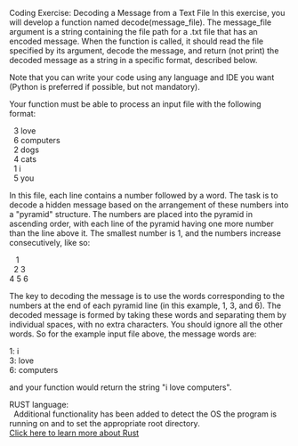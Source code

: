 Coding Exercise: Decoding a Message from a Text File
In this exercise, you will develop a function named decode(message_file). The message_file argument is a string containing the file path for a .txt file that has an encoded message. When the function is called, it should read the file specified by its argument, decode the message, and return (not print) the decoded message as a string in a specific format, described below.

Note that you can write your code using any language and IDE you want (Python is preferred if possible, but not mandatory).

Your function must be able to process an input file with the following format:

&nbsp;&nbsp;3 love\
&nbsp;&nbsp;6 computers\
&nbsp;&nbsp;2 dogs\
&nbsp;&nbsp;4 cats\
&nbsp;&nbsp;1 i\
&nbsp;&nbsp;5 you

In this file, each line contains a number followed by a word. The task is to decode a hidden message based on the arrangement of these numbers into a "pyramid" structure. The numbers are placed into the pyramid in ascending order, with each line of the pyramid having one more number than the line above it. The smallest number is 1, and the numbers increase consecutively, like so:

 &nbsp;&nbsp; 1\
&nbsp; 2 3\
4 5 6

The key to decoding the message is to use the words corresponding to the numbers at the end of each pyramid line (in this example, 1, 3, and 6). The decoded message is formed by taking these words and separating them by individual spaces, with no extra characters. You should ignore all the other words. So for the example input file above, the message words are:

1: i\
3: love\
6: computers

and your function would return the string "i love computers".

RUST language:\
&nbsp; Additional functionality has been added to detect
the OS the program is running on and to set
the appropriate root directory.\
[Click here to learn more about Rust](https://www.rust-lang.org/tools/install#:~:text=Using%20rustup%20(Recommended)&text=See%20%22Other%20Installation%20Methods%22%20if%20you%20are%20on%20Windows.&text=It%20looks%20like%20you're%20running%20Windows.,when%20prompted%20to%20do%20so.)